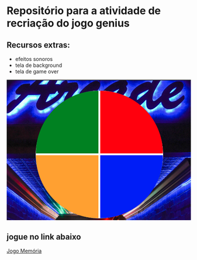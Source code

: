 # Repositório para a atividade de recriação do jogo genius

## Recursos extras:

* efeitos sonoros
* tela de background
* tela de game over

![alt text](https://github.com/alissonrangel/DIO-jogo-genius/blob/master/img/game.png?raw=true)

## jogue no link abaixo

[Jogo Memória](https://www.jogos.alissonescorcio.life/DIO-jogo-memoria/index.html "Jogo Memória")